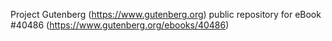 Project Gutenberg (https://www.gutenberg.org) public repository for eBook #40486 (https://www.gutenberg.org/ebooks/40486)
